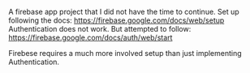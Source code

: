 A firebase app project that I did not have the time to continue.
Set up following the docs: https://firebase.google.com/docs/web/setup
Authentication does not work. But attempted to follow: https://firebase.google.com/docs/auth/web/start

Firebese requires a much more involved setup than just implementing Authentication.
